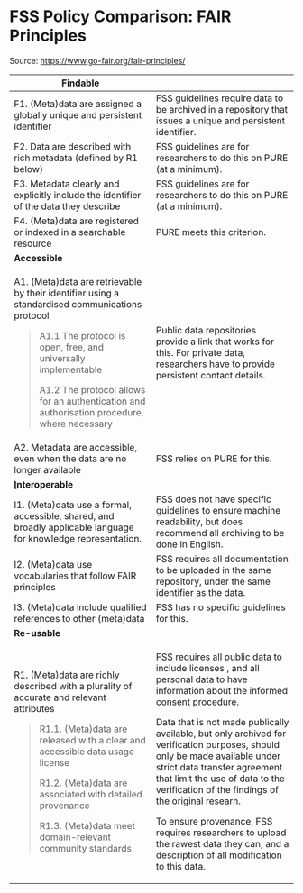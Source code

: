 # FSS Policy Comparison: FAIR Principles

Source: https://www.go-fair.org/fair-principles/

<table>
<colgroup>
<col style="width: 50%" />
<col style="width: 50%" />
</colgroup>
<thead>
<tr class="header">
<th><strong>Findable</strong></th>
<th></th>
</tr>
</thead>
<tbody>
<tr class="odd">
<td>F1. (Meta)data are assigned a globally unique and persistent
identifier</td>
<td>FSS guidelines require data to be archived in a repository that
issues a unique and persistent identifier.</td>
</tr>
<tr class="even">
<td>F2. Data are described with rich metadata (defined by R1 below)</td>
<td>FSS guidelines are for researchers to do this on PURE (at a
minimum).</td>
</tr>
<tr class="odd">
<td>F3. Metadata clearly and explicitly include the identifier of the
data they describe</td>
<td>FSS guidelines are for researchers to do this on PURE (at a
minimum).</td>
</tr>
<tr class="even">
<td>F4. (Meta)data are registered or indexed in a searchable
resource</td>
<td>PURE meets this criterion.</td>
</tr>
<tr class="odd">
<td><strong>Accessible</strong></td>
<td></td>
</tr>
<tr class="even">
<td><p>A1. (Meta)data are retrievable by their identifier using a
standardised communications protocol</p>
<blockquote>
<p>A1.1 The protocol is open, free, and universally implementable</p>
<p>A1.2 The protocol allows for an authentication and authorisation
procedure, where necessary</p>
</blockquote></td>
<td>Public data repositories provide a link that works for this. For
private data, researchers have to provide persistent contact
details.</td>
</tr>
<tr class="odd">
<td>A2. Metadata are accessible, even when the data are no longer
available</td>
<td>FSS relies on PURE for this.</td>
</tr>
<tr class="even">
<td><strong><u>I</u>nteroperable</strong></td>
<td></td>
</tr>
<tr class="odd">
<td>I1. (Meta)data use a formal, accessible, shared, and broadly
applicable language for knowledge representation.</td>
<td>FSS does not have specific guidelines to ensure machine readability,
but does recommend all archiving to be done in English.</td>
</tr>
<tr class="even">
<td>I2. (Meta)data use vocabularies that follow FAIR principles</td>
<td>FSS requires all documentation to be uploaded in the same
repository, under the same identifier as the data.</td>
</tr>
<tr class="odd">
<td>I3. (Meta)data include qualified references to other (meta)data</td>
<td>FSS has no specific guidelines for this.</td>
</tr>
<tr class="even">
<td><strong>Re-usable</strong></td>
<td></td>
</tr>
<tr class="odd">
<td><p>R1. (Meta)data are richly described with a plurality of accurate
and relevant attributes</p>
<blockquote>
<p>R1.1. (Meta)data are released with a clear and accessible data usage
license</p>
<p>R1.2. (Meta)data are associated with detailed provenance</p>
<p>R1.3. (Meta)data meet domain-relevant community standards</p>
</blockquote></td>
<td><p>FSS requires all public data to include licenses , and all
personal data to have information about the informed consent
procedure.</p>
<p>Data that is not made publically available, but only archived for
verification purposes, should only be made available under strict data
transfer agreement that limit the use of data to the verification of the
findings of the original researh.</p>
<p>To ensure provenance, FSS requires researchers to upload the rawest
data they can, and a description of all modification to this
data.</p></td>
</tr>
</tbody>
</table>
